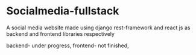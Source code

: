 # Socialmedia-fullstack
A social media website made using django rest-framework and react js as backend and frontend libraries respectively

backend- under progress,
frontend- not finished,
